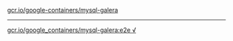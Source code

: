 [gcr.io/google-containers/mysql-galera](https://hub.docker.com/r/abcz/mysql-galera/tags/) 

----
[gcr.io/google_containers/mysql-galera:e2e √](https://hub.docker.com/r/abcz/mysql-galera/tags/)

